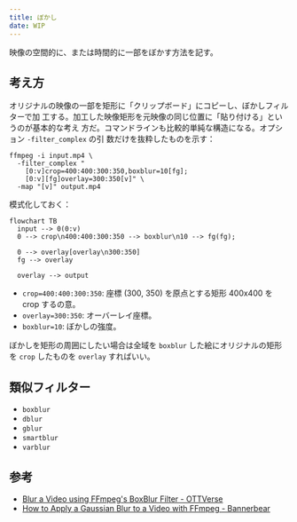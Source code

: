 ```yaml
---
title: ぼかし
date: WIP
---
```


映像の空間的に、または時間的に一部をぼかす方法を記す。

## 考え方

オリジナルの映像の一部を矩形に「クリップボード」にコピーし、ぼかしフィルターで加
工する。加工した映像矩形を元映像の同じ位置に「貼り付ける」というのが基本的な考え
方だ。コマンドラインも比較的単純な構造になる。オプション `-filter_complex` の引
数だけを抜粋したものを示す：

```text
ffmpeg -i input.mp4 \
  -filter_complex "
    [0:v]crop=400:400:300:350,boxblur=10[fg];
    [0:v][fg]overlay=300:350[v]" \
  -map "[v]" output.mp4
```

模式化しておく：

```mermaid
flowchart TB
  input --> 0(0:v)
  0 --> crop\n400:400:300:350 --> boxblur\n10 --> fg(fg);

  0 --> overlay[overlay\n300:350]
  fg --> overlay

  overlay --> output
```

* `crop=400:400:300:350`: 座標 (300, 350) を原点とする矩形 400x400 を crop するの意。
* `overlay=300:350`: オーバーレイ座標。
* `boxblur=10`: ぼかしの強度。

ぼかしを矩形の周囲にしたい場合は全域を `boxblur` した絵にオリジナルの矩形を
`crop` したものを `overlay` すればいい。

## 類似フィルター

* `boxblur`
* `dblur`
* `gblur`
* `smartblur`
* `varblur`

## 参考

* [Blur a Video using FFmpeg's BoxBlur Filter - OTTVerse](https://ottverse.com/blur-a-video-using-ffmpeg-boxblur/)
* [How to Apply a Gaussian Blur to a Video with FFmpeg - Bannerbear](https://www.bannerbear.com/blog/how-to-apply-a-gaussian-blur-to-a-video-with-ffmpeg/)
